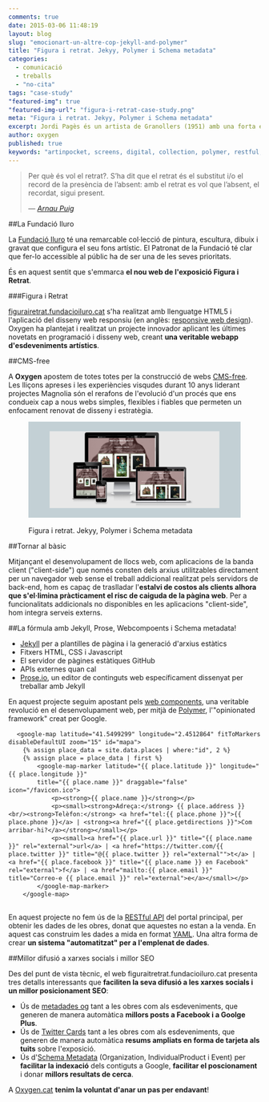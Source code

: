 ```yaml
---
comments: true
date: 2015-03-06 11:48:19
layout: blog
slug: "emocionart-un-altre-cop-jekyll-and-polymer"
title: "Figura i retrat. Jekyy, Polymer i Schema metadata"
categories: 
  - comunicació
  - treballs
  - "no-cita"
tags: "case-study"
"featured-img": true
"featured-img-url": "figura-i-retrat-case-study.png"
meta: "Figura i retrat. Jekyy, Polymer i Schema metadata"
excerpt: Jordi Pagès és un artista de Granollers (1951) amb una forta empremta a Cadaqués.
author: oxygen
published: true
keywords: "artinpocket, screens, digital, collection, polymer, restful, api, service, worker"
---
```


>Per què és vol el retrat?. S’ha dit que el retrat és el substitut i/o el record de la presència de l’absent: amb el retrat es vol que l’absent, el recordat, sigui present.<footer>&mdash; <cite><a href="{{ page.url }}" title="{{ page.title }}">Arnau Puig</a></cite></footer>

##La Fundació Iluro

La [Fundació Iluro](http://www.fundacioiluro.cat/) té una remarcable col·lecció de pintura, escultura, dibuix i gravat que configura el seu fons artístic. El Patronat de la Fundació té clar que fer-lo accessible al públic ha de ser una de les seves prioritats.

És en aquest sentit que s'emmarca **el nou web de l'exposició Figura i Retrat**.

###Figura i Retrat

[figurairetrat.fundacioiluro.cat](http://figurairetrat.fundacioiluro.cat/ "L'exposició “La figura i el retrat en els fons d'art de la Fundació Iluro” es configura com una mostra de les obres més destacades del fons.") s'ha realitzat amb llenguatge HTML5 i l'aplicació del disseny web responsiu (en anglès: [responsive web design](http://en.wikipedia.org/wiki/Responsive_web_design "Responsive web desgin - Wikipedia the free encyclopedia")). Oxygen ha plantejat i realitzat un projecte innovador aplicant les últimes novetats en programació i disseny web, creant **una veritable webapp d'esdeveniments artístics**.

##CMS-free

A **Oxygen** apostem de totes totes per la construcció de webs [CMS-free](/oxygen-un-web-cms-free). Les lliçons apreses i les experiències visqudes durant 10 anys liderant projectes Magnolia són el rerafons de l'evolució d'un procés que ens condueix cap a nous webs simples, flexibles i fiables que permeten un enfocament renovat de disseny i estratègia.

<figure class="hidden-xs hidden-sm ox_animate_when_almost_visible ox_right-to-left"><img src="/assets/img/figura-i-retrat-full-width-snapshot.png" /><figcaption><p>Figura i retrat. Jekyy, Polymer i Schema metadata</p></figcaption></figure>

##Tornar al bàsic

Mitjançant el desenvolupament de llocs web, com aplicacions de la banda client ("client-side") que només consten dels arxius utilitzables directament per un navegador web sense el treball addicional realitzat pels servidors de back-end, hom es capaç de traslladar l'**estalvi de costos als clients alhora que s'el·limina pràcticament el risc de caiguda de la pàgina web**. Per a funcionalitats addicionals no disponibles en les aplicacions "client-side", hom integra serveis externs.

##La fórmula amb Jekyll, Prose, Webcompoents i Schema metadata!

- [Jekyll](http://jekyllrb.com/ "Jekyll &bull; Simple, blog-aware, static sites") per a plantilles de pàgina i la generació d'arxius estàtics
- Fitxers HTML, CSS i Javascript
- El servidor de pàgines estàtiques GitHub
- APIs externes quan cal
- [Prose.io](http://prose.io/ "Prose &middot; A Content Editor for GitHub"), un editor de continguts web específicament dissenyat per treballar amb Jekyll

En aquest projecte seguim apostant pels [web components](http://webcomponents.org/ "WebComponents.org"), una veritable revolució en el desenvolupament web, per mitjà de [Polymer](http://www.polymer-project.org/ "Welcome - Polymer"), l'"opinionated framework" creat per Google.

<pre>
  <code>&#60;google-map latitude="41.5499299" longitude="2.4512864" fitToMarkers disableDefaultUI zoom="15" id="mapa"&#62;
    &#123;% assign place_data = site.data.places | where:"id", 2 %&#125;
    &#123;% assign place = place_data | first %&#125;
        &#60;google-map-marker latitude="&#123;&#123; place.latitude &#125;&#125;" longitude="&#123;&#123; place.longitude &#125;&#125;"
        title="&#123;&#123; place.name &#125;&#125;" draggable="false" icon="/favicon.ico"&#62;
            &#60;p&#62;&#60;strong&#62;&#123;&#123; place.name &#125;&#125;&#60;/strong&#62;&#60;/p&#62;
            &#60;p&#62;&#60;small&#62;&#60;strong&#62;Adreça:&#60;/strong&#62; &#123;&#123; place.address &#125;&#125;&#60;br/&#62;&#60;strong&#62;Telèfon:&#60;/strong&#62; &#60;a href="tel:&#123;&#123; place.phone &#125;&#125;"&#62;&#123;&#123; place.phone &#125;&#125;&#60;/a&#62; | &#60;strong&#62;&#60;a href="&#123;&#123; place.getdirections &#125;&#125;"&#62;Com arribar-hi?&#60;/a&#62;&#60;/strong&#62;&#60;/small&#62;&#60;/p&#62;
            &#60;p&#62;&#60;small&#62;&#60;a href="&#123;&#123; place.url &#125;&#125;" title="&#123;&#123; place.name &#125;&#125;" rel="external"&#62;url&#60;/a&#62; | &#60;a href="https://twitter.com/&#123;&#123; place.twitter &#125;&#125;" title="@&#123;&#123; place.twitter &#125;&#125; rel="external""&#62;t&#60;/a&#62; | &#60;a href="&#123;&#123; place.facebook &#125;&#125;" title="&#123;&#123; place.name &#125;&#125; en Facebook" rel="external"&#62;f&#60;/a&#62; | &#60;a href="mailto:&#123;&#123; place.email &#125;&#125;" title="Correo-e &#123;&#123; place.email &#125;&#125;" rel="external"&#62;e&#60;/a&#62;&#60;/small&#62;&#60;/p&#62;
        &#60;/google-map-marker&#62;
    &#60;/google-map&#62;
  </code>
</pre>

En aquest projecte no fem ús de la [RESTful API](http://en.wikipedia.org/wiki/Representational_state_transfer "Representational state transfer - Wikipedia, the free encyclopedia") del portal principal, per obtenir les dades de les obres, donat que aquestes no estan a la venda. En aquest cas construim les dades a mida en format [YAML](http://en.wikipedia.org/wiki/YAML "YAML - Wikipedia, the free encyclopedia"). Una altra forma de crear **un sistema "automatitzat" per a l'emplenat de dades**.

##Millor difusió a xarxes socials i millor SEO

Des del punt de vista tècnic, el web figuraitretrat.fundacioiluro.cat presenta tres detalls interessants que **faciliten la seva difusió a les xarxes socials i un millor posicionament SEO**:

- Ús de [metadades og](http://ogp.me/ "The Open Graph Protocol") tant a les obres com als esdeveniments, que generen de manera automàtica **millors posts a Facebook i a Goolge Plus**.
- Ús de [Twitter Cards](https://dev.twitter.com/cards/overview "Twitter Cards | Twitter Developers") tant a les obres com als esdeveniments, que generen de manera automàtica **resums ampliats en forma de tarjeta als tuits** sobre l'exposició.
- Ús d'[Schema Metadata](http://schema.org/docs/schemas.html "Schemas - schema.org") (Organization, IndividualProduct i Event) per **facilitar la indexació** dels contiguts a Google, **facilitar el poscionament** i donar **millors resultats de cerca**.

A [Oxygen.cat](http://www.oxygen.cat/) **tenim la voluntat d'anar un pas per endavant**!